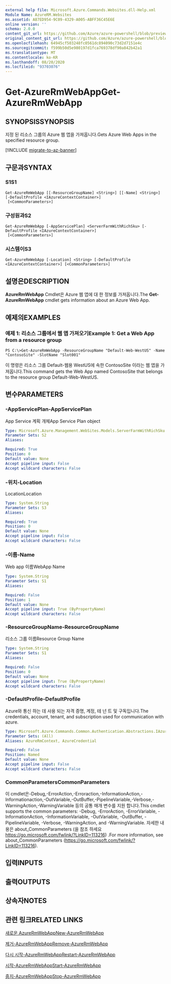 ```yaml
---
external help file: Microsoft.Azure.Commands.Websites.dll-Help.xml
Module Name: AzureRM.Websites
ms.assetid: A87ED954-9C09-4329-A005-ABFF36C45E6E
online version: ''
schema: 2.0.0
content_git_url: https://github.com/Azure/azure-powershell/blob/preview/src/ResourceManager/Websites/Commands.Websites/help/Get-AzureRmWebApp.md
original_content_git_url: https://github.com/Azure/azure-powershell/blob/preview/src/ResourceManager/Websites/Commands.Websites/help/Get-AzureRmWebApp.md
ms.openlocfilehash: 64945cf503248fc0561dc894090c73d2d7151e4c
ms.sourcegitcommit: f599b50d5e980197d1fca769378df90a842b42a1
ms.translationtype: MT
ms.contentlocale: ko-KR
ms.lasthandoff: 08/20/2020
ms.locfileid: "93703076"
---
```

# <span data-ttu-id="9a357-101">Get-AzureRmWebApp</span><span class="sxs-lookup"><span data-stu-id="9a357-101">Get-AzureRmWebApp</span></span>

## <span data-ttu-id="9a357-102">SYNOPSIS</span><span class="sxs-lookup"><span data-stu-id="9a357-102">SYNOPSIS</span></span>
<span data-ttu-id="9a357-103">지정 된 리소스 그룹의 Azure 웹 앱을 가져옵니다.</span><span class="sxs-lookup"><span data-stu-id="9a357-103">Gets Azure Web Apps in the specified resource group.</span></span>

[!INCLUDE [migrate-to-az-banner](../../includes/migrate-to-az-banner.md)]

## <span data-ttu-id="9a357-104">구문과</span><span class="sxs-lookup"><span data-stu-id="9a357-104">SYNTAX</span></span>

### <span data-ttu-id="9a357-105">S1</span><span class="sxs-lookup"><span data-stu-id="9a357-105">S1</span></span>
```
Get-AzureRmWebApp [[-ResourceGroupName] <String>] [[-Name] <String>] [-DefaultProfile <IAzureContextContainer>]
 [<CommonParameters>]
```

### <span data-ttu-id="9a357-106">구성원과</span><span class="sxs-lookup"><span data-stu-id="9a357-106">S2</span></span>
```
Get-AzureRmWebApp [-AppServicePlan] <ServerFarmWithRichSku> [-DefaultProfile <IAzureContextContainer>]
 [<CommonParameters>]
```

### <span data-ttu-id="9a357-107">시스템이</span><span class="sxs-lookup"><span data-stu-id="9a357-107">S3</span></span>
```
Get-AzureRmWebApp [-Location] <String> [-DefaultProfile <IAzureContextContainer>] [<CommonParameters>]
```

## <span data-ttu-id="9a357-108">설명은</span><span class="sxs-lookup"><span data-stu-id="9a357-108">DESCRIPTION</span></span>
<span data-ttu-id="9a357-109">**AzureRmWebApp** Cmdlet은 Azure 웹 앱에 대 한 정보를 가져옵니다.</span><span class="sxs-lookup"><span data-stu-id="9a357-109">The **Get-AzureRmWebApp** cmdlet gets information about an Azure Web App.</span></span>

## <span data-ttu-id="9a357-110">예제의</span><span class="sxs-lookup"><span data-stu-id="9a357-110">EXAMPLES</span></span>

### <span data-ttu-id="9a357-111">예제 1: 리소스 그룹에서 웹 앱 가져오기</span><span class="sxs-lookup"><span data-stu-id="9a357-111">Example 1: Get a Web App from a resource group</span></span>
```
PS C:\>Get-AzureRmWebApp -ResourceGroupName "Default-Web-WestUS" -Name "ContosoSite" -SlotName "Slot001"
```

<span data-ttu-id="9a357-112">이 명령은 리소스 그룹 Default-웹용 WestUS에 속한 ContosoSite 이라는 웹 앱을 가져옵니다.</span><span class="sxs-lookup"><span data-stu-id="9a357-112">This command gets the Web App named ContosoSite that belongs to the resource group Default-Web-WestUS.</span></span>

## <span data-ttu-id="9a357-113">변수</span><span class="sxs-lookup"><span data-stu-id="9a357-113">PARAMETERS</span></span>

### <span data-ttu-id="9a357-114">-AppServicePlan</span><span class="sxs-lookup"><span data-stu-id="9a357-114">-AppServicePlan</span></span>
<span data-ttu-id="9a357-115">App Service 계획 개체</span><span class="sxs-lookup"><span data-stu-id="9a357-115">App Service Plan object</span></span>

```yaml
Type: Microsoft.Azure.Management.WebSites.Models.ServerFarmWithRichSku
Parameter Sets: S2
Aliases: 

Required: True
Position: 0
Default value: None
Accept pipeline input: False
Accept wildcard characters: False
```

### <span data-ttu-id="9a357-116">-위치</span><span class="sxs-lookup"><span data-stu-id="9a357-116">-Location</span></span>
<span data-ttu-id="9a357-117">Location</span><span class="sxs-lookup"><span data-stu-id="9a357-117">Location</span></span>

```yaml
Type: System.String
Parameter Sets: S3
Aliases: 

Required: True
Position: 0
Default value: None
Accept pipeline input: False
Accept wildcard characters: False
```

### <span data-ttu-id="9a357-118">-이름</span><span class="sxs-lookup"><span data-stu-id="9a357-118">-Name</span></span>
<span data-ttu-id="9a357-119">Web app 이름</span><span class="sxs-lookup"><span data-stu-id="9a357-119">WebApp Name</span></span>

```yaml
Type: System.String
Parameter Sets: S1
Aliases: 

Required: False
Position: 1
Default value: None
Accept pipeline input: True (ByPropertyName)
Accept wildcard characters: False
```

### <span data-ttu-id="9a357-120">-ResourceGroupName</span><span class="sxs-lookup"><span data-stu-id="9a357-120">-ResourceGroupName</span></span>
<span data-ttu-id="9a357-121">리소스 그룹 이름</span><span class="sxs-lookup"><span data-stu-id="9a357-121">Resource Group Name</span></span>

```yaml
Type: System.String
Parameter Sets: S1
Aliases: 

Required: False
Position: 0
Default value: None
Accept pipeline input: True (ByPropertyName)
Accept wildcard characters: False
```

### <span data-ttu-id="9a357-122">-DefaultProfile</span><span class="sxs-lookup"><span data-stu-id="9a357-122">-DefaultProfile</span></span>
<span data-ttu-id="9a357-123">Azure와 통신 하는 데 사용 되는 자격 증명, 계정, 테 넌 트 및 구독입니다.</span><span class="sxs-lookup"><span data-stu-id="9a357-123">The credentials, account, tenant, and subscription used for communication with azure.</span></span>

```yaml
Type: Microsoft.Azure.Commands.Common.Authentication.Abstractions.IAzureContextContainer
Parameter Sets: (All)
Aliases: AzureRmContext, AzureCredential

Required: False
Position: Named
Default value: None
Accept pipeline input: False
Accept wildcard characters: False
```

### <span data-ttu-id="9a357-124">CommonParameters</span><span class="sxs-lookup"><span data-stu-id="9a357-124">CommonParameters</span></span>
<span data-ttu-id="9a357-125">이 cmdlet은-Debug,-ErrorAction,-Erroraction,-InformationAction,-Informationaction,-OutVariable,-OutBuffer,-PipelineVariable,-Verbose,-WarningAction,-WarningVariable 등의 공통 매개 변수를 지원 합니다.</span><span class="sxs-lookup"><span data-stu-id="9a357-125">This cmdlet supports the common parameters: -Debug, -ErrorAction, -ErrorVariable, -InformationAction, -InformationVariable, -OutVariable, -OutBuffer, -PipelineVariable, -Verbose, -WarningAction, and -WarningVariable.</span></span> <span data-ttu-id="9a357-126">자세한 내용은 about_CommonParameters (을 참조 하세요 https://go.microsoft.com/fwlink/?LinkID=113216) .</span><span class="sxs-lookup"><span data-stu-id="9a357-126">For more information, see about_CommonParameters (https://go.microsoft.com/fwlink/?LinkID=113216).</span></span>

## <span data-ttu-id="9a357-127">입력</span><span class="sxs-lookup"><span data-stu-id="9a357-127">INPUTS</span></span>

## <span data-ttu-id="9a357-128">출력</span><span class="sxs-lookup"><span data-stu-id="9a357-128">OUTPUTS</span></span>

## <span data-ttu-id="9a357-129">상속자</span><span class="sxs-lookup"><span data-stu-id="9a357-129">NOTES</span></span>

## <span data-ttu-id="9a357-130">관련 링크</span><span class="sxs-lookup"><span data-stu-id="9a357-130">RELATED LINKS</span></span>

[<span data-ttu-id="9a357-131">새로운 AzureRmWebApp</span><span class="sxs-lookup"><span data-stu-id="9a357-131">New-AzureRmWebApp</span></span>](./New-AzureRmWebApp.md)

[<span data-ttu-id="9a357-132">제거-AzureRmWebApp</span><span class="sxs-lookup"><span data-stu-id="9a357-132">Remove-AzureRmWebApp</span></span>](./Remove-AzureRmWebApp.md)

[<span data-ttu-id="9a357-133">다시 시작-AzureRmWebApp</span><span class="sxs-lookup"><span data-stu-id="9a357-133">Restart-AzureRmWebApp</span></span>](./Restart-AzureRmWebApp.md)

[<span data-ttu-id="9a357-134">시작-AzureRmWebApp</span><span class="sxs-lookup"><span data-stu-id="9a357-134">Start-AzureRmWebApp</span></span>](./Start-AzureRmWebApp.md)

[<span data-ttu-id="9a357-135">중지-AzureRmWebApp</span><span class="sxs-lookup"><span data-stu-id="9a357-135">Stop-AzureRmWebApp</span></span>](./Stop-AzureRmWebApp.md)



